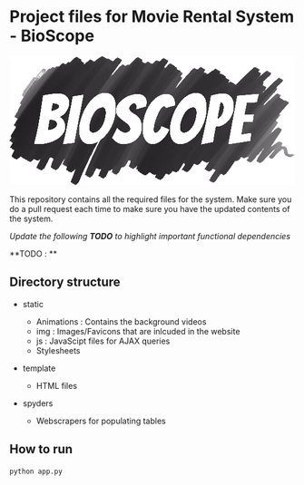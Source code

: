 # Project files for Movie Rental System - BioScope
![Bioscope](/static/img/logo_stroke2.png?raw=true "Optional Title")

This repository contains all the required files for the system. Make sure you do a pull request each time to make sure you have the updated contents of the system.

*Update the following **TODO** to highlight important functional dependencies*

**TODO : **

## Directory structure

* static 
	* Animations : Contains the background videos
	* img : Images/Favicons that are inlcuded in the website
	* js : JavaScipt files for AJAX queries
	* Stylesheets
	
* template
	* HTML files 
	
* spyders
	* Webscrapers for populating tables
	
## How to run

```
python app.py

```
